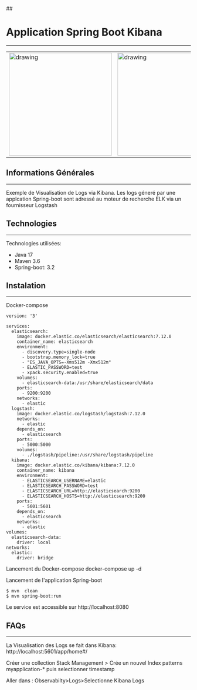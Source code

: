 ﻿﻿## <h1>Application Spring Boot Kibana</h1>
***
<table>
  <tr>
    <td><img src="https://blog.mossroy.fr/wp-content/uploads/2019/09/spring-boot-logo.png" alt="drawing" height="280px"/></td>
    <td><img src="[https://miro.medium.com/v2/resize:fit:640/format:webp/0*gme9f-Vbdw1ikh1s.jpg]" alt="drawing" height="280px"/></td>
    
  </tr>
</table>

## Informations Générales
***
Exemple de Visualisation de Logs via Kibana.
Les logs géneré par une applcation Spring-boot sont adressé au moteur de recherche ELK via un fournisseur Logstash

## Technologies
***
Technologies utilisées:
* Java 17 
* Maven 3.6
* Spring-boot: 3.2
## Instalation
***
Docker-compose
```
version: '3'
 
services:
  elasticsearch:
    image: docker.elastic.co/elasticsearch/elasticsearch:7.12.0
    container_name: elasticsearch
    environment:
      - discovery.type=single-node
      - bootstrap.memory_lock=true
      - "ES_JAVA_OPTS=-Xms512m -Xmx512m"
      - ELASTIC_PASSWORD=test
      - xpack.security.enabled=true
    volumes:
      - elasticsearch-data:/usr/share/elasticsearch/data
    ports:
      - 9200:9200
    networks:
      - elastic
  logstash:
    image: docker.elastic.co/logstash/logstash:7.12.0
    networks:
      - elastic
    depends_on:
      - elasticsearch
    ports:
      - 5000:5000
    volumes:
      - ./logstash/pipeline:/usr/share/logstash/pipeline
  kibana:
    image: docker.elastic.co/kibana/kibana:7.12.0
    container_name: kibana
    environment:
      - ELASTICSEARCH_USERNAME=elastic
      - ELASTICSEARCH_PASSWORD=test
      - ELASTICSEARCH_URL=http://elasticsearch:9200
      - ELASTICSEARCH_HOSTS=http://elasticsearch:9200
    ports:
      - 5601:5601
    depends_on:
      - elasticsearch
    networks:
      - elastic
volumes:
  elasticsearch-data:
    driver: local
networks:
  elastic:
    driver: bridge
```
Lancement du Docker-compose
docker-compose up -d

Lancement de l'application Spring-boot<br>
```
$ mvn  clean
$ mvn spring-boot:run
```
Le service est accessible sur http://localhost:8080

## FAQs
***
La Visualisation des Logs se fait dans Kibana:
http://localhost:5601/app/home#/

Créer une collection 
Stack Management > Crée un nouvel Index patterns 
myapplication-*
puis selectionner timestamp

Aller dans :
Observabilty>Logs>Selectionne Kibana Logs 


